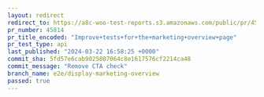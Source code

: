 ```yaml
---
layout: redirect
redirect_to: https://a8c-woo-test-reports.s3.amazonaws.com/public/pr/45814/api/index.html
pr_number: 45814
pr_title_encoded: "Improve+tests+for+the+marketing+overview+page"
pr_test_type: api
last_published: "2024-03-22 16:58:25 +0000"
commit_sha: 5fd57e6cab9025807064c8e1617576cf2214ca48
commit_message: "Remove CTA check"
branch_name: e2e/display-marketing-overview
passed: true
---
```

